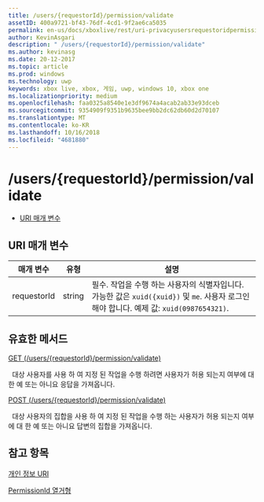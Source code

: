 ```yaml
---
title: /users/{requestorId}/permission/validate
assetID: 400a9721-bf43-76df-4cd1-9f2ae6ca5035
permalink: en-us/docs/xboxlive/rest/uri-privacyusersrequestoridpermissionvalidate.html
author: KevinAsgari
description: " /users/{requestorId}/permission/validate"
ms.author: kevinasg
ms.date: 20-12-2017
ms.topic: article
ms.prod: windows
ms.technology: uwp
keywords: xbox live, xbox, 게임, uwp, windows 10, xbox one
ms.localizationpriority: medium
ms.openlocfilehash: faa0325a8540e1e3df9674a4acab2ab33e93dceb
ms.sourcegitcommit: 9354909f9351b9635bee9bb2dc62db60d2d70107
ms.translationtype: MT
ms.contentlocale: ko-KR
ms.lasthandoff: 10/16/2018
ms.locfileid: "4681880"
---
```

# <a name="usersrequestoridpermissionvalidate"></a>/users/{requestorId}/permission/validate
 
  * [URI 매개 변수](#ID4EQ)
 
<a id="ID4EQ"></a>

 
## <a name="uri-parameters"></a>URI 매개 변수
 
| 매개 변수| 유형| 설명| 
| --- | --- | --- | 
| requestorId| string| 필수. 작업을 수행 하는 사용자의 식별자입니다. 가능한 값은 <code>xuid({xuid})</code> 및 <code>me</code>. 사용자 로그인 해야 합니다. 예제 값: <code>xuid(0987654321)</code>.| 
  
<a id="ID4ETB"></a>

 
## <a name="valid-methods"></a>유효한 메서드

[GET (/users/{requestorId}/permission/validate)](uri-privacyusersrequestoridpermissionvalidateget.md)

&nbsp;&nbsp;대상 사용자를 사용 하 여 지정 된 작업을 수행 하려면 사용자가 허용 되는지 여부에 대 한 예 또는 아니요 응답을 가져옵니다.

[POST (/users/{requestorId}/permission/validate)](uri-privacyusersrequestoridpermissionvalidatepost.md)

&nbsp;&nbsp;대상 사용자의 집합을 사용 하 여 지정 된 작업을 수행 하는 사용자가 허용 되는지 여부에 대 한 예 또는 아니요 답변의 집합을 가져옵니다.
 
<a id="ID4EAC"></a>

 
## <a name="see-also"></a>참고 항목
 
<a id="ID4ECC"></a>

   [개인 정보 URI](atoc-reference-privacyv2.md)

 [PermissionId 열거형](../../enums/privacy-enum-permissionid.md)

   